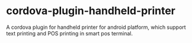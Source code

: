 # cordova-plugin-handheld-printer
A cordova plugin for handheld printer for android platform, which support text printing and POS printing in smart pos terminal.
